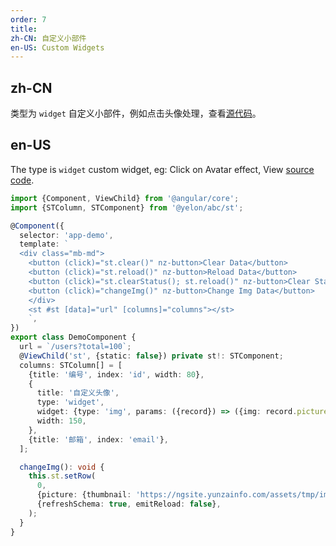 ```yaml
---
order: 7
title:
zh-CN: 自定义小部件
en-US: Custom Widgets
---
```


## zh-CN

类型为 `widget`
自定义小部件，例如点击头像处理，查看[源代码](https://github.com/hbyunzai/yelon/blob/master/src/app/shared/st-widget/img.widget.ts)。

## en-US

The type is `widget` custom widget, eg: Click on Avatar effect,
View [source code](https://github.com/hbyunzai/yelon/blob/master/src/app/shared/st-widget/img.widget.ts).

```ts
import {Component, ViewChild} from '@angular/core';
import {STColumn, STComponent} from '@yelon/abc/st';

@Component({
  selector: 'app-demo',
  template: `
  <div class="mb-md">
    <button (click)="st.clear()" nz-button>Clear Data</button>
    <button (click)="st.reload()" nz-button>Reload Data</button>
    <button (click)="st.clearStatus(); st.reload()" nz-button>Clear Status</button>
    <button (click)="changeImg()" nz-button>Change Img Data</button>
    </div>
    <st #st [data]="url" [columns]="columns"></st>
    `,
})
export class DemoComponent {
  url = `/users?total=100`;
  @ViewChild('st', {static: false}) private st!: STComponent;
  columns: STColumn[] = [
    {title: '编号', index: 'id', width: 80},
    {
      title: '自定义头像',
      type: 'widget',
      widget: {type: 'img', params: ({record}) => ({img: record.picture.thumbnail})},
      width: 150,
    },
    {title: '邮箱', index: 'email'},
  ];

  changeImg(): void {
    this.st.setRow(
      0,
      {picture: {thumbnail: 'https://ngsite.yunzainfo.com/assets/tmp/img/avatar.jpg'}},
      {refreshSchema: true, emitReload: false},
    );
  }
}
```
